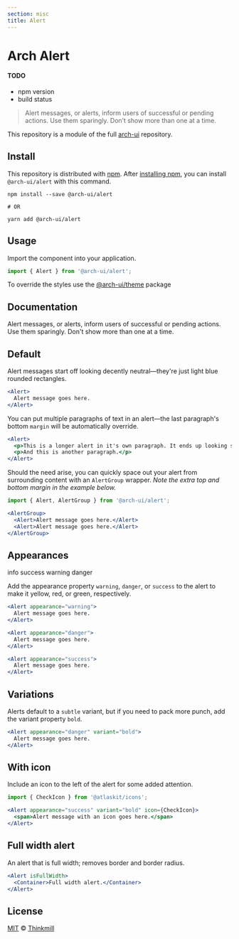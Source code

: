 ```yaml
---
section: misc
title: Alert
---
```


# Arch Alert

#### TODO

- npm version
- build status

> Alert messages, or alerts, inform users of successful or pending actions. Use them sparingly. Don’t show more than one at a time.

This repository is a module of the full [arch-ui][source] repository.

## Install

This repository is distributed with [npm][npm]. After [installing npm][install-npm], you can install `@arch-ui/alert` with this command.

```
npm install --save @arch-ui/alert

# OR

yarn add @arch-ui/alert
```

## Usage

Import the component into your application.

```jsx
import { Alert } from '@arch-ui/alert';
```

To override the styles use the [@arch-ui/theme](theme) package

## Documentation

<!-- %docs -->

Alert messages, or alerts, inform users of successful or pending actions. Use them sparingly. Don't show more than one at a time.

## Default

Alert messages start off looking decently neutral—they're just light blue rounded rectangles.

```jsx
<Alert>
  Alert message goes here.
</Alert>
```

You can put multiple paragraphs of text in an alert—the last paragraph's bottom `margin` will be automatically override.

```jsx
<Alert>
  <p>This is a longer alert in it's own paragraph. It ends up looking something like this. If we keep adding more text, it'll eventually wrap to a new line.</p>
  <p>And this is another paragraph.</p>
</Alert>
```

Should the need arise, you can quickly space out your alert from surrounding content with an `AlertGroup` wrapper. _Note the extra top and bottom margin in the example below._

```jsx
import { Alert, AlertGroup } from '@arch-ui/alert';

<AlertGroup>
  <Alert>Alert message goes here.</Alert>
  <Alert>Alert message goes here.</Alert>
</AlertGroup>
```

## Appearances
info
success
warning
danger

Add the appearance property `warning`, `danger`, or `success` to the alert to make it yellow, red, or green, respectively.

```jsx
<Alert appearance="warning">
  Alert message goes here.
</Alert>
```

```jsx
<Alert appearance="danger">
  Alert message goes here.
</Alert>
```

```jsx
<Alert appearance="success">
  Alert message goes here.
</Alert>
```

## Variations

Alerts default to a `subtle` variant, but if you need to pack more punch, add the variant property `bold`.

```jsx
<Alert appearance="danger" variant="bold">
  Alert message goes here.
</Alert>
```

## With icon

Include an icon to the left of the alert for some added attention.

```jsx
import { CheckIcon } from '@atlaskit/icons';

<Alert appearance="success" variant="bold" icon={CheckIcon}>
  <span>Alert message with an icon goes here.</span>
</Alert>
```

## Full width alert

An alert that is full width; removes border and border radius.

```jsx
<Alert isFullWidth>
  <Container>Full width alert.</Container>
</Alert>
```

<!-- %proptypes -->

<!-- %enddocs -->

## License

[MIT](./LICENSE) &copy; [Thinkmill](https://www.thinkmill.com.au/)

[source]: https://github.com/keystonejs/arch
[docs]: http://arch.keystonejs.com/
[npm]: https://www.npmjs.com/
[install-npm]: https://docs.npmjs.com/getting-started/installing-node
[theme]: http://npmjs.com/package/@arch-ui/theme
